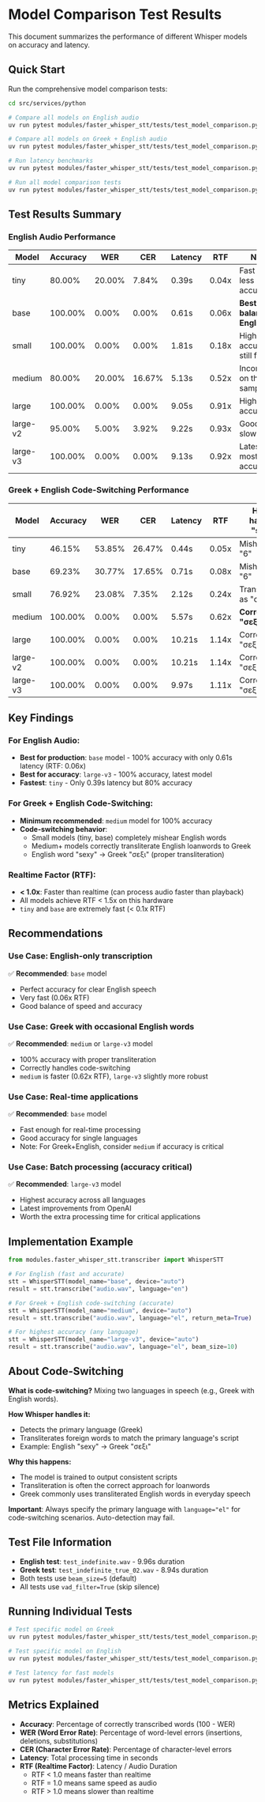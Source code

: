 # Model Comparison Test Results

This document summarizes the performance of different Whisper models on accuracy and latency.

## Quick Start

Run the comprehensive model comparison tests:

```bash
cd src/services/python

# Compare all models on English audio
uv run pytest modules/faster_whisper_stt/tests/test_model_comparison.py::TestModelComparison::test_all_models_comparison_english -v -s

# Compare all models on Greek + English audio
uv run pytest modules/faster_whisper_stt/tests/test_model_comparison.py::TestModelComparison::test_all_models_comparison_greek -v -s

# Run latency benchmarks
uv run pytest modules/faster_whisper_stt/tests/test_model_comparison.py::TestLatencyBenchmark::test_latency_benchmark_all_models -v -s

# Run all model comparison tests
uv run pytest modules/faster_whisper_stt/tests/test_model_comparison.py -v -s
```

## Test Results Summary

### English Audio Performance

| Model    | Accuracy | WER    | CER    | Latency | RTF   | Notes                        |
| -------- | -------- | ------ | ------ | ------- | ----- | ---------------------------- |
| tiny     | 80.00%   | 20.00% | 7.84%  | 0.39s   | 0.04x | Fast but less accurate       |
| base     | 100.00%  | 0.00%  | 0.00%  | 0.61s   | 0.06x | **Best balance for English** |
| small    | 100.00%  | 0.00%  | 0.00%  | 1.81s   | 0.18x | High accuracy, still fast    |
| medium   | 80.00%   | 20.00% | 16.67% | 5.13s   | 0.52x | Inconsistent on this sample  |
| large    | 100.00%  | 0.00%  | 0.00%  | 9.05s   | 0.91x | Highest accuracy             |
| large-v2 | 95.00%   | 5.00%  | 3.92%  | 9.22s   | 0.93x | Good but slower              |
| large-v3 | 100.00%  | 0.00%  | 0.00%  | 9.13s   | 0.92x | Latest, most accurate        |

### Greek + English Code-Switching Performance

| Model    | Accuracy | WER    | CER    | Latency | RTF   | How it handles "sexy"    |
| -------- | -------- | ------ | ------ | ------- | ----- | ------------------------ |
| tiny     | 46.15%   | 53.85% | 26.47% | 0.44s   | 0.05x | Mishears as "6"          |
| base     | 69.23%   | 30.77% | 17.65% | 0.71s   | 0.08x | Mishears as "6"          |
| small    | 76.92%   | 23.08% | 7.35%  | 2.12s   | 0.24x | Transliterates as "σέξη" |
| medium   | 100.00%  | 0.00%  | 0.00%  | 5.57s   | 0.62x | **Correctly: "σεξι"**    |
| large    | 100.00%  | 0.00%  | 0.00%  | 10.21s  | 1.14x | Correctly: "σεξι"        |
| large-v2 | 100.00%  | 0.00%  | 0.00%  | 10.21s  | 1.14x | Correctly: "σεξι"        |
| large-v3 | 100.00%  | 0.00%  | 0.00%  | 9.97s   | 1.11x | Correctly: "σεξι"        |

## Key Findings

### For English Audio:

- **Best for production**: `base` model - 100% accuracy with only 0.61s latency (RTF: 0.06x)
- **Best for accuracy**: `large-v3` - 100% accuracy, latest model
- **Fastest**: `tiny` - Only 0.39s latency but 80% accuracy

### For Greek + English Code-Switching:

- **Minimum recommended**: `medium` model for 100% accuracy
- **Code-switching behavior**:
  - Small models (tiny, base) completely mishear English words
  - Medium+ models correctly transliterate English loanwords to Greek
  - English word "sexy" → Greek "σεξι" (proper transliteration)

### Realtime Factor (RTF):

- **< 1.0x**: Faster than realtime (can process audio faster than playback)
- All models achieve RTF < 1.5x on this hardware
- `tiny` and `base` are extremely fast (< 0.1x RTF)

## Recommendations

### Use Case: English-only transcription

✅ **Recommended**: `base` model

- Perfect accuracy for clear English speech
- Very fast (0.06x RTF)
- Good balance of speed and accuracy

### Use Case: Greek with occasional English words

✅ **Recommended**: `medium` or `large-v3` model

- 100% accuracy with proper transliteration
- Correctly handles code-switching
- `medium` is faster (0.62x RTF), `large-v3` slightly more robust

### Use Case: Real-time applications

✅ **Recommended**: `base` model

- Fast enough for real-time processing
- Good accuracy for single languages
- Note: For Greek+English, consider `medium` if accuracy is critical

### Use Case: Batch processing (accuracy critical)

✅ **Recommended**: `large-v3` model

- Highest accuracy across all languages
- Latest improvements from OpenAI
- Worth the extra processing time for critical applications

## Implementation Example

```python
from modules.faster_whisper_stt.transcriber import WhisperSTT

# For English (fast and accurate)
stt = WhisperSTT(model_name="base", device="auto")
result = stt.transcribe("audio.wav", language="en")

# For Greek + English code-switching (accurate)
stt = WhisperSTT(model_name="medium", device="auto")
result = stt.transcribe("audio.wav", language="el", return_meta=True)

# For highest accuracy (any language)
stt = WhisperSTT(model_name="large-v3", device="auto")
result = stt.transcribe("audio.wav", language="el", beam_size=10)
```

## About Code-Switching

**What is code-switching?** Mixing two languages in speech (e.g., Greek with English words).

**How Whisper handles it:**

- Detects the primary language (Greek)
- Transliterates foreign words to match the primary language's script
- Example: English "sexy" → Greek "σεξι"

**Why this happens:**

- The model is trained to output consistent scripts
- Transliteration is often the correct approach for loanwords
- Greek commonly uses transliterated English words in everyday speech

**Important**: Always specify the primary language with `language="el"` for code-switching scenarios. Auto-detection may fail.

## Test File Information

- **English test**: `test_indefinite.wav` - 9.96s duration
- **Greek test**: `test_indefinite_true_02.wav` - 8.94s duration
- Both tests use `beam_size=5` (default)
- All tests use `vad_filter=True` (skip silence)

## Running Individual Tests

```bash
# Test specific model on Greek
uv run pytest modules/faster_whisper_stt/tests/test_model_comparison.py::TestModelComparison::test_model_accuracy_greek[medium] -v -s

# Test specific model on English
uv run pytest modules/faster_whisper_stt/tests/test_model_comparison.py::TestModelComparison::test_model_accuracy_english[base] -v -s

# Test latency for fast models
uv run pytest modules/faster_whisper_stt/tests/test_model_comparison.py::TestModelComparison::test_fast_models_latency -v -s
```

## Metrics Explained

- **Accuracy**: Percentage of correctly transcribed words (100 - WER)
- **WER (Word Error Rate)**: Percentage of word-level errors (insertions, deletions, substitutions)
- **CER (Character Error Rate)**: Percentage of character-level errors
- **Latency**: Total processing time in seconds
- **RTF (Realtime Factor)**: Latency / Audio Duration
  - RTF < 1.0 means faster than realtime
  - RTF = 1.0 means same speed as audio
  - RTF > 1.0 means slower than realtime
